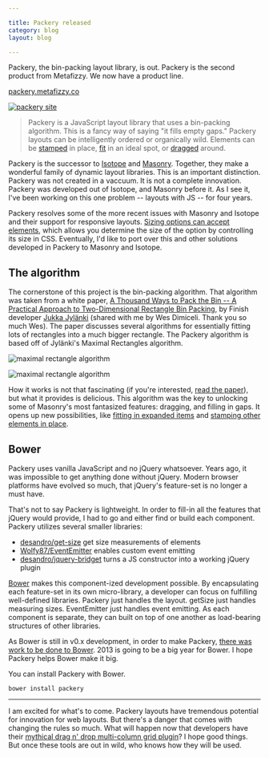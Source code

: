 ```yaml
---

title: Packery released
category: blog
layout: blog

---
```


Packery, the bin-packing layout library, is out. Packery is the second product from Metafizzy. We now have a product line.

[packery.metafizzy.co](http://packery.metafizzy.co)

[![packery site](https://i.imgur.com/LVUd29Y.png)](http://packery.metafizzy.co)

> Packery is a JavaScript layout library that uses a bin-packing algorithm. This is a fancy way of saying "it fills empty gaps." Packery layouts can be intelligently ordered or organically wild. Elements can be [stamped](http://packery.metafizzy.co/options.html#stamped) in place, [fit](http://packery.metafizzy.co/methods.html#fit) in an ideal spot, or [dragged](http://packery.metafizzy.co/draggable.html) around.

Packery is the successor to [Isotope](http://isotope.metafizzy.co) and [Masonry](http://masonry.desandro.com). Together, they make a wonderful family of dynamic layout libraries. This is an important distinction. Packery was not created in a vaccuum. It is not a complete innovation. Packery was developed out of Isotope, and Masonry before it. As I see it, I've been working on this one problem -- layouts with JS -- for four years.

Packery resolves some of the more recent issues with Masonry and Isotope and their support for responsive layouts. [Sizing options can accept elements](http://packery.metafizzy.co/options.html#element-sizing), which allows you determine the size of the option by controlling its size in CSS. Eventually, I'd like to port over this and other solutions developed in Packery to Masonry and Isotope.

## The algorithm

The cornerstone of this project is the bin-packing algorithm. That algorithm was taken from a white paper, [A Thousand Ways to Pack the Bin -- A Practical Approach to Two-Dimensional Rectangle Bin Packing](http://clb.demon.fi/files/RectangleBinPack.pdf), by Finish developer [Jukka Jylänki](http://clb.demon.fi/) (shared with me by Wes Dimiceli. Thank you so much Wes). The paper discusses several algorithms for essentially fitting lots of rectangles into a much bigger rectangle. The Packery algorithm is based off of Jylänki's Maximal Rectangles algorithm.

![maximal rectangle algorithm](https://i.imgur.com/kFvd9n5.png)

![maximal rectangle algorithm](https://i.imgur.com/zf1Oj0j.png)

How it works is not that fascinating (if you're interested, [read the paper](http://clb.demon.fi/files/RectangleBinPack.pdf)), but what it provides is delicious. This algorithm was the key to unlocking some of Masonry's most fantasized features: dragging, and filling in gaps. It opens up new possibilities, like [fitting in expanded items](http://packery.metafizzy.co/methods.html#fit) and [stamping other elements in place](http://packery.metafizzy.co/options.html#stamped).

## Bower

Packery uses vanilla JavaScript and no jQuery whatsoever. Years ago, it was impossible to get anything done without jQuery. Modern browser platforms have evolved so much, that jQuery's feature-set is no longer a must have.

That's not to say Packery is lightweight. In order to fill-in all the features that jQuery would provide, I had to go and either find or build each component. Packery utilizes several smaller libraries:

+ [desandro/get-size](https://github.com/desandro/get-size) get size measurements of elements
+ [Wolfy87/EventEmitter](https://github.com/Wolfy87/EventEmitter) enables custom event emitting
+ [desandro/jquery-bridget](https://github.com/desandro/jquery-bridget) turns a JS constructor into a working jQuery plugin

[Bower](http://twitter.github.io/bower/) makes this component-ized development possible. By encapsulating each feature-set in its own micro-library, a developer can focus on fulfilling well-defined libraries. Packery just handles the layout. getSize just handles measuring sizes. EventEmitter just handles event emitting. As each component is separate, they can built on top of one another as load-bearing structures of other libraries.

As Bower is still in v0.x development, in order to make Packery, [there was work to be done to Bower](https://github.com/twitter/bower/commits?author=desandro). 2013 is going to be a big year for Bower. I hope Packery helps Bower make it big.

You can install Packery with Bower.

    bower install packery

---

I am excited for what's to come. Packery layouts have tremendous potential for innovation for web layouts. But there's a danger that comes with changing the rules so much. What will happen now that developers have their [mythical drag n' drop multi-column grid plugin](/blog/mythical-drag-drop-multi-column-grid-plugin/)? I hope good things. But once these tools are out in wild, who knows how they will be used.
